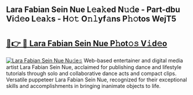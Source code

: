 ## Lara Fabian Sein Nue L𝚎a𝚔ed N𝚞𝚍e - Part-dbu Vi𝚍𝚎o L𝚎a𝚔s - H𝚘𝚝 O𝚗𝚕yf𝚊ns P𝚑𝚘tos WejT5

# <h2><a href="http://kfcg480.oniu.top/?m=Lara+Fabian+Sein+Nue">🔗👉 🔴 Lara Fabian Sein Nue P𝚑ot𝚘𝚜 V𝚒d𝚎o</a></h2>

[![Lara Fabian Sein Nue Nu𝚍e𝚜](https://i.imgur.com/0qMVB7G.gif)](http://kfcg480.oniu.top/?m=Lara+Fabian+Sein+Nue)
Web-based entertainer and digital media artist Lara Fabian Sein Nue, acclaimed for publishing dance and lifestyle tutorials through solo and collaborative dance acts and compact clips. Versatile puppeteer Lara Fabian Sein Nue, recognized for their exceptional skills and accomplishments in bringing inanimate objects to life.  
